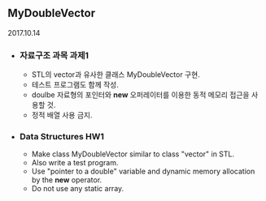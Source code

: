## MyDoubleVector
2017.10.14

* ### 자료구조 과목 과제1
  * STL의 vector<double>과 유사한 클래스 MyDoubleVector 구현.
  * 테스트 프로그램도 함께 작성.
  * doulbe 자료형의 포인터와 **new** 오퍼레이터를 이용한 동적 메모리 접근을 사용할 것.
  * 정적 배열 사용 금지.
  
* ### Data Structures HW1
  * Make class MyDoubleVector similar to class "vector<double>" in STL.
  * Also write a test program.
  * Use "pointer to a double" variable and dynamic memory allocation by the **new** operator.
  * Do not use any static array.
